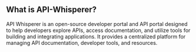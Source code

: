 ## What is API-Whisperer?

API Whisperer is an open-source developer portal and API portal designed to help developers explore APIs, access documentation, and utilize tools for building and integrating applications. It provides a centralized platform for managing API documentation, developer tools, and resources.
